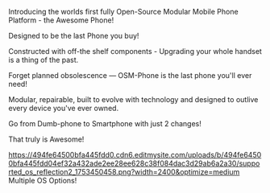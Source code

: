 Introducing the worlds first fully Open-Source Modular Mobile Phone Platform - the Awesome Phone!

Designed to be the last Phone you buy!

Constructed with off-the shelf components - Upgrading your whole handset is a thing of the past.

Forget planned obsolescence — OSM-Phone is the last phone you'll ever need!

Modular, repairable, built to evolve with technology and designed to outlive every device you've ever owned.

Go from Dumb-phone to Smartphone with just 2 changes!

That truly is Awesome!

https://494fe64500bfa445fdd0.cdn6.editmysite.com/uploads/b/494fe64500bfa445fdd04ef32a432ade2ee28ee628c38f084dac3d29ab6a2a30/supported_os_reflection2_1753450458.png?width=2400&optimize=medium
Multiple OS Options!
